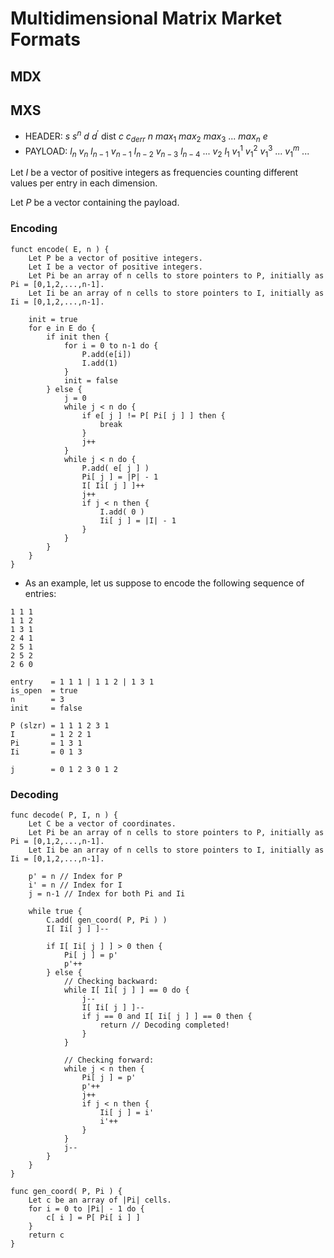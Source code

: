 # Multidimensional Matrix Market Formats

## MDX
<!-- TODO -->

## MXS

- HEADER: $s$ $s^n$ $d$ $d^{\prime}$ $\text{dist}$ $c$ $c_{derr}$ $n$ $max_1$ $max_2$ $max_3$ $...$ $max_n$ $e$
- PAYLOAD: $l_{n}$ $v_{n}$ $l_{n-1}$ $v_{n-1}$ $l_{n-2}$ $v_{n-3}$ $l_{n-4}$ $...$ $v_{2}$ $l_{1}$ $v^1_{1}$ $v^2_{1}$ $v^3_{1}$ $...$ $v^m_{1}$ $...$

Let $I$ be a vector of positive integers as frequencies counting different values per entry in each dimension.

Let $P$ be a vector containing the payload. 

### Encoding

```
funct encode( E, n ) {
    Let P be a vector of positive integers.
    Let I be a vector of positive integers.
    Let Pi be an array of n cells to store pointers to P, initially as Pi = [0,1,2,...,n-1].
    Let Ii be an array of n cells to store pointers to I, initially as Ii = [0,1,2,...,n-1].

    init = true
    for e in E do {
        if init then {
            for i = 0 to n-1 do {
                P.add(e[i])
                I.add(1)
            }
            init = false
        } else {
            j = 0
            while j < n do {
                if e[ j ] != P[ Pi[ j ] ] then {
                    break
                }
                j++
            }
            while j < n do {
                P.add( e[ j ] )
                Pi[ j ] = |P| - 1
                I[ Ii[ j ] ]++
                j++
                if j < n then {
                    I.add( 0 )
                    Ii[ j ] = |I| - 1
                } 
            }
        }
    }
}
```

- As an example, let us suppose to encode the following sequence of entries:

```
1 1 1
1 1 2
1 3 1
2 4 1
2 5 1
2 5 2
2 6 0
```
```
entry    = 1 1 1 | 1 1 2 | 1 3 1
is_open  = true
n        = 3
init     = false

P (slzr) = 1 1 1 2 3 1
I        = 1 2 2 1
Pi       = 1 3 1
Ii       = 0 1 3

j        = 0 1 2 3 0 1 2
```


### Decoding

```
func decode( P, I, n ) {
    Let C be a vector of coordinates.
    Let Pi be an array of n cells to store pointers to P, initially as Pi = [0,1,2,...,n-1].
    Let Ii be an array of n cells to store pointers to I, initially as Ii = [0,1,2,...,n-1].

    p' = n // Index for P
    i' = n // Index for I
    j = n-1 // Index for both Pi and Ii

    while true {
        C.add( gen_coord( P, Pi ) )
        I[ Ii[ j ] ]--

        if I[ Ii[ j ] ] > 0 then {
            Pi[ j ] = p'
            p'++
        } else {
            // Checking backward:
            while I[ Ii[ j ] ] == 0 do {
                j--
                I[ Ii[ j ] ]--
                if j == 0 and I[ Ii[ j ] ] == 0 then {
                    return // Decoding completed!
                }
            }
            
            // Checking forward:
            while j < n then {
                Pi[ j ] = p'
                p'++
                j++
                if j < n then {
                    Ii[ j ] = i'
                    i'++
                }
            }
            j--
        }
    }
}

func gen_coord( P, Pi ) {
    Let c be an array of |Pi| cells.
    for i = 0 to |Pi| - 1 do {
        c[ i ] = P[ Pi[ i ] ]
    }
    return c
}
```